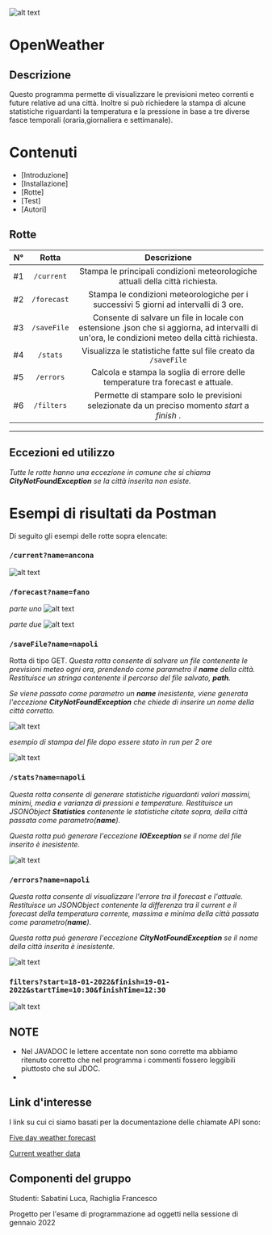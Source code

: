![alt text](https://img.shields.io/badge/OpenWeather-Readme-orange)
# OpenWeather 
## Descrizione
Questo programma permette di visualizzare le previsioni meteo correnti e future relative ad una città.
Inoltre si può richiedere la stampa di alcune statistiche riguardanti la temperatura e la pressione in base a tre diverse fasce temporali (oraria,giornaliera e settimanale).
# Contenuti
- [Introduzione]
- [Installazione]
- [Rotte]
- [Test]
- [Autori]

## Rotte
| N° | Rotta   | Descrizione   |
|-----|:-------:|:-------------:|
| #1 | `/current` | Stampa le principali condizioni meteorologiche attuali della città richiesta. |
| #2 | `/forecast` | Stampa le condizioni meteorologiche per i successivi 5 giorni ad intervalli di 3 ore. |
| #3 | `/saveFile` | Consente di salvare un file in locale con estensione .json che si aggiorna, ad intervalli di un'ora, le condizioni meteo della città richiesta. |
| #4 | `/stats` | Visualizza le statistiche fatte sul file creato da `/saveFile` |
| #5 | `/errors` | Calcola e stampa la soglia di errore delle temperature tra forecast e attuale. |
| #6 | `/filters` | Permette di stampare solo le previsioni selezionate da un preciso momento *start* a *finish* .|
----------------------
## Eccezioni ed utilizzo
*Tutte le rotte hanno una eccezione in comune che si chiama **CityNotFoundException** se la città inserita non esiste.*
# Esempi di risultati da Postman
Di seguito gli esempi delle rotte sopra elencate:

### `/current?name=ancona` 

![alt text](https://github.com/SabatiniLuca/ProgettoEsame/blob/main/OpenWeather.it/IMMgithub/responseCurrent.jpg)

### `/forecast?name=fano`   
*parte uno*
![alt text](https://github.com/SabatiniLuca/ProgettoEsame/blob/main/OpenWeather.it/IMMgithub/responseForecast1.jpg)

*parte due*
![alt text](https://github.com/SabatiniLuca/ProgettoEsame/blob/main/OpenWeather.it/IMMgithub/responseForecast2.jpg)

### `/saveFile?name=napoli`

Rotta di tipo GET.
*Questa rotta consente di salvare un file contenente le previsioni meteo ogni ora,
prendendo come parametro il **name** della città.
Restituisce un stringa contenente il percorso del file salvato, **path**.*

*Se viene passato come parametro un **name** inesistente, viene generata l'eccezione ***CityNotFoundException*** che chiede 
di inserire un nome della città corretto.*

![alt text](https://github.com/SabatiniLuca/ProgettoEsame/blob/main/OpenWeather.it/IMMgithub/saveFile.jpg)

*esempio di stampa del file dopo essere stato in run per 2 ore*

![alt text](https://github.com/SabatiniLuca/ProgettoEsame/blob/main/OpenWeather.it/IMMgithub/saveFileJsonEs.jpg)

### `/stats?name=napoli`

*Questa rotta consente di generare statistiche riguardanti valori massimi, minimi, media e varianza di pressioni e temperature.
Restituisce un JSONObject ***Statistics*** contenente le statistiche citate sopra, della città passata come parametro(**name**).*

*Questa rotta può generare l'eccezione ***IOException*** se il nome del file inserito è inesistente.*

![alt text](https://github.com/SabatiniLuca/ProgettoEsame/blob/main/OpenWeather.it/IMMgithub/statsNapoli.jpg)


### `/errors?name=napoli`

*Questa rotta consente di visualizzare l'errore tra il forecast e l'attuale.
Restituisce un JSONObject contenente la differenza tra il current e il forecast della temperatura corrente, massima e minima 
della città passata come parametro(**name**).*

*Questa rotta può generare l'eccezione ***CityNotFoundException*** se il nome della città inserita è inesistente.*

![alt text](https://github.com/SabatiniLuca/ProgettoEsame/blob/main/OpenWeather.it/IMMgithub/errors.jpg)

### `filters?start=18-01-2022&finish=19-01-2022&startTime=10:30&finishTime=12:30`
![alt text](https://github.com/SabatiniLuca/ProgettoEsame/blob/main/OpenWeather.it/IMMgithub/filters1.jpg)

## **NOTE**
- Nel JAVADOC le lettere accentate non sono corrette ma abbiamo ritenuto corretto che nel programma i commenti fossero leggibili piuttosto che sul JDOC.
- 

## Link d'interesse
I link su cui ci siamo basati per la documentazione delle chiamate API sono:

[Five day weather forecast](https://openweathermap.org/forecast5#name5)

[Current weather data](https://openweathermap.org/current)
## Componenti del gruppo
Studenti: Sabatini Luca, Rachiglia Francesco

Progetto per l'esame di programmazione ad oggetti nella sessione di gennaio 2022

